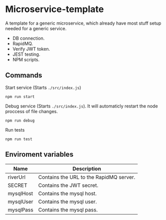 # Microservice-template
A template for a generic microservice, which already have most stuff setup needed for a generic service.
- DB connection.
- RapidMQ.
- Verify JWT token.
- JEST testing.
- NPM scripts.

## Commands
Start service (Starts `./src/index.js`)
```
npm run start
```

Debug service (Starts `./src/index.js`). It will automaticly restart the node proccess of file changes.
```
npm run debug
```

Run tests
```
npm run test
```

## Enviroment variables
| Name     | Description                             |
|----------|-----------------------------------------|
| riverUrl | Contains the URL to the RapidMQ server. |
| SECRET   | Contains the JWT secret.                |
| mysqlHost| Contains the mysql host.                |
| mysqlUser| Contains the mysql user.                |
| mysqlPass| Contains the mysql pass.                |